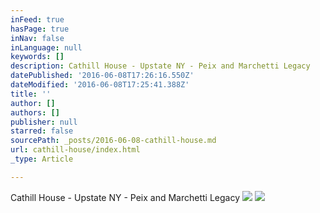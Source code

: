 ```yaml
---
inFeed: true
hasPage: true
inNav: false
inLanguage: null
keywords: []
description: Cathill House - Upstate NY - Peix and Marchetti Legacy
datePublished: '2016-06-08T17:26:16.550Z'
dateModified: '2016-06-08T17:25:41.388Z'
title: ''
author: []
authors: []
publisher: null
starred: false
sourcePath: _posts/2016-06-08-cathill-house.md
url: cathill-house/index.html
_type: Article

---
```

Cathill House - Upstate NY - Peix and Marchetti Legacy
![](https://the-grid-user-content.s3-us-west-2.amazonaws.com/587911a9-b319-4355-b16e-6667533a33c8.jpg)
![](https://the-grid-user-content.s3-us-west-2.amazonaws.com/24e610a6-27d6-4b4a-833c-68363b241b09.jpg)